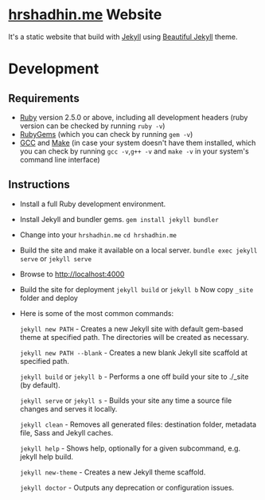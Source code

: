 # [hrshadhin.me](https://hrshadhin.me) Website
It's a static website that build with [Jekyll](https://jekyllrb.com/) using [Beautiful Jekyll](https://deanattali.com/beautiful-jekyll/) theme.

# Development
## Requirements
- [Ruby](https://www.ruby-lang.org/en/downloads/) version 2.5.0 or above, including all development headers (ruby version can be checked by running `ruby -v`)
- [RubyGems](https://rubygems.org/pages/download) (which you can check by running `gem -v`)
- [GCC](https://gcc.gnu.org/install/) and [Make](https://www.gnu.org/software/make/) (in case your system doesn't have them installed, which you can check by running `gcc -v`,`g++ -v`  and `make -v` in your system's command line interface)


## Instructions
- Install a full Ruby development environment.
- Install Jekyll and bundler gems.
    `gem install jekyll bundler`
- Change into your `hrshadhin.me`
    `cd hrshadhin.me`
- Build the site and make it available on a local server.
    `bundle exec jekyll serve` or `jekyll serve`
- Browse to [http://localhost:4000](http://localhost:4000)
- Build the site for deployment
    `jekyll build` or `jekyll b` Now copy `_site` folder and deploy
- Here is some of the most common commands:
    
    `jekyll new PATH` - Creates a new Jekyll site with default gem-based theme at specified path. The directories will be created as necessary.
    
    `jekyll new PATH --blank` - Creates a new blank Jekyll site scaffold at specified path.
    
    `jekyll build` or `jekyll b` - Performs a one off build your site to ./_site (by default).
    
    `jekyll serve` or `jekyll s` - Builds your site any time a source file changes and serves it locally.
    
    `jekyll clean` - Removes all generated files: destination folder, metadata file, Sass and Jekyll caches.
    
    `jekyll help` - Shows help, optionally for a given subcommand, e.g. jekyll help build.
    
    `jekyll new-theme` - Creates a new Jekyll theme scaffold.
    
    `jekyll doctor` - Outputs any deprecation or configuration issues.
